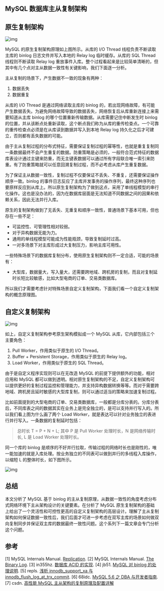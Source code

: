 ## MySQL 数据库主从复制架构 

## 原生复制架构

![img](http://static.oschina.net/uploads/img/201601/14140634_c7Jc.jpg)

MySQL 的原生复制架构原理如上图所示。从库的 I/O Thread 线程负责不断读取主库的 binlog 日志文件并写入本地的 Relay log 临时缓存。从库的 SQL Thread 线程则不断读取 Relay log 重放事件入库。整个过程看起来是比较简单清晰的，但其中有几个点对主从数据一致性有关键影响，我们下面逐一分析。

主从复制的场景下，产生数据不一致的现象有两种：

1. 数据丢失
2. 数据重复

从库的 I/O Thread 是通过网络读取主库的 binlog 的，若出现网络故障，有可能产生数据丢失。为避免网络故障导致的数据丢失，网络恢复后从库重新连接上来需要知道从主库 binlog 的哪个位置重新传输数据。从库需要记住中断发生时 binlog 的位置，并从该断点处重新读取，这个断点我们称为从库的重传检查点。一个可靠的重传检查点必须是在从库读到数据并写入到本地 Relay log 持久化之后才可建立，否则都有丢失数据的可能。

由于主从复制过程的分布式特征，需要保证复制过程的幂等性，也就是重复复制同一条数据最终不会产生重复的数据。防重策略是必须的，一般符合范式特征的数据库表设计通过主键来防重，而无主键表数据可以通过所有字段联合唯一索引来防重。有了防重策略就可以任意回溯复制过程，而不必考虑从库产生重复数据。

为了保证主从数据一致性，复制过程不仅要保证不丢失、不重复，还需要保证操作顺序一致。binlog 的事件日志反应了主库并发事务的操作序列，最终这种序列也要原样反应到从库上。所以原生复制架构为了做到这点，采用了单线程模型的串行化操作。这也是没办法的，因为在数据库层面是无法知道不同数据之间的因果和依赖关系，因此无法并行入库。

原生的复制架构做到了无丢失、无重复和顺序一致性，普通场景下基本可用，但也存在一些不足：

- 可监控性、可管理性相对较弱。
- 对于异构数据无能为力。
- 通用的单线程模型可能成为性能瓶颈，导致复制延时过高。
- 一对多场景下对主库形成过大复制压力，影响主库可用性。

一些特殊场景下的数据库复制分布，使用原生复制架构则不一定合适，可能的场景有：

- 大型库，数据量大，写入量大，还需要跨地域、跨机房的复制，而且对复制延时长短比较敏感，比如大型电商的订单、交易类数据库。

所以我们才需要考虑针对特殊场景自定义复制架构，下面我们看一个自定义复制架构的概念原理图。



## 自定义复制架构

![img](http://static.oschina.net/uploads/img/201601/14140634_FGy8.jpg)

如上，自定义复制架构参考原生架构模拟成一个 MySQL 从库，它内部包括三个主要角色：

1. Pull Worker，作用类似于原生的 I/O Thread。
2. Buffer + Persistent Storage，作用类似于原生的 Relay log。
3. Load Worker，作用类似于原生的 SQL Thread。

由于是自定义程序实现则可以在无改造 MySQL 的前提下提供额外的功能，相对应用和 MySQL 都可以做到透明。相对原生复制架构的不足，自定义复制架构可以提供更好的复制过程监控和管理能力，并支持异构数据转换等等。而对于需要跨地域、跨机房且延时敏感的大型库复制，则可以通过适当的策略来加速复制过程。

比如前面提到的大型电商的订单、交易类数据库，一般都是分库分表的。分库分表后，不同库表之间的数据其实在业务上是完全独立的，是可以支持并行写入的。所以我们看上图为什么画了两个 Load Worker，就是表达可以针对业务独立的表进行并行写入。一条数据的复制延时包括：

> 总时长 T = P + N + L; 其中 P 是 Pull Worker 处理时长，N 是网络传输时长, L 是 Load Worker 处理时长。

同一个库的 binlog 是顺序的不好并行拉取，传输过程的网络时长也是刚性的，唯一能加速的就是入库处理。按业务独立的不同表可以做到并行的多线程入库操作，以缩短 L 的整体时长，如下图所示。

![img](http://static.oschina.net/uploads/img/201601/14140634_yuG1.jpg)



## 总结

本文分析了 MySQL 基于 binlog 的主从复制原理，从数据一致性的角度考虑分布式网络环境下主从架构设计的关键要素。在分析了 MySQL 原生复制架构的基础上给出了一个灵活性和可控性更高的自定义复制架构的高层设计。理解了主从复制架构如何保证数据一致性后，我们后面才可进一步考虑在双写主库的场景如何做双向复制同步并保证双主库的数据最终一致性问题。这个系列下一篇文章会专门分析这个问题。



## 参考

[1] MySQL Internals Manual. [Replication](http://dev.mysql.com/doc/internals/en/replication.html). 
[2] MySQL Internals Manual. [The Binary Log](http://dev.mysql.com/doc/internals/en/binary-log.html). 
[3] in355hz. [数据库 ACID 的实现](http://in355hz.iteye.com/blog/2029963). 
[4] jb51. [MySQL 对 binlog 的处理说明](http://www.jb51.net/article/27556.htm). 
[5] repls. [浅析 innodb_support_xa 与 innodb_flush_log_at_trx_commit](http://www.2cto.com/database/201306/221413.html). 
[6] 68idc. [MySQL 5.6 之 DBA 与开发者指南](http://www.68idc.cn/help/mysqldata/mysql/20150127191299.html). 
[7] csdn. [高性能 MySQL 主从架构的复制原理及配置详解](http://blog.csdn.net/hguisu/article/details/7325124)